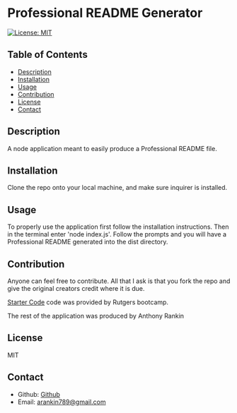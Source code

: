 # Professional README Generator

  [![License: MIT](https://img.shields.io/badge/License-MIT-yellow.svg)](https://opensource.org/licenses/MIT)   

  ## Table of Contents
  * [Description](#description)
  * [Installation](#instructions)
  * [Usage](#usage)
  * [Contribution](#contribution)
  * [License](#license)
  * [Contact](#contact)


  ## Description 
  A node application meant to easily produce a Professional README file. 

  ## Installation
  Clone the repo onto your local machine, and make sure inquirer is installed. 

  ## Usage
  To properly use the application first follow the installation instructions.  Then in the terminal enter 'node index.js'.  Follow the prompts and you will have a Professional README generated into the dist directory. 

  ## Contribution 
  Anyone can feel free to contribute.  All that I ask is that you fork the repo and give the original creators credit where it is due.  

  [Starter Code](https://github.com/coding-boot-camp/potential-enigma) code was provided by Rutgers bootcamp. 

  The rest of the application was produced by Anthony Rankin

  ## License
  MIT

  ## Contact 
  - Github: [Github](https://github.com/Arankin7)
  - Email: arankin789@gmail.com
